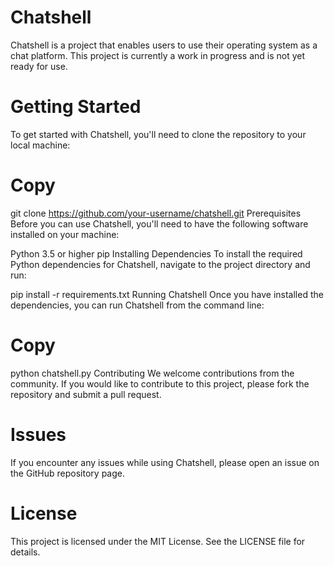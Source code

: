 # Chatshell
Chatshell is a project that enables users to use their operating system as a chat platform. This project is currently a work in progress and is not yet ready for use.

# Getting Started
To get started with Chatshell, you'll need to clone the repository to your local machine:

# Copy
git clone https://github.com/your-username/chatshell.git
Prerequisites
Before you can use Chatshell, you'll need to have the following software installed on your machine:

Python 3.5 or higher
pip
Installing Dependencies
To install the required Python dependencies for Chatshell, navigate to the project directory and run:

pip install -r requirements.txt
Running Chatshell
Once you have installed the dependencies, you can run Chatshell from the command line:

# Copy
python chatshell.py
Contributing
We welcome contributions from the community. If you would like to contribute to this project, please fork the repository and submit a pull request.

# Issues
If you encounter any issues while using Chatshell, please open an issue on the GitHub repository page.

# License
This project is licensed under the MIT License. See the LICENSE file for details.
